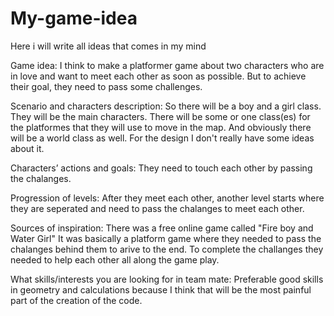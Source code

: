 # My-game-idea
Here i will write all ideas that comes in my mind

Game idea: I think to make a platformer game about two characters who are in love and want to meet each other as soon as possible. But to achieve their goal, they need to pass some challenges. 

Scenario and characters description: So there will be a boy and a girl class. They will be the main characters. There will be some or one class(es) for the platformes that they will use to move in the map. And obviously there will be a world class as well. For the design I don't really have some ideas about it.

Characters’ actions and goals: They need to touch each other by passing the chalanges.

Progression of levels: After they meet each other, another level starts where they are seperated and need to pass the chalanges to meet each other.

Sources of inspiration: There was a free online game called "Fire boy and Water Girl" It was basically a platform game where they needed to pass the chalanges behind them to arive to the end. To complete the challanges they needed to help each other all along the game play.

What skills/interests you are looking for in team mate: Preferable good skills in geometry and calculations because I think that will be the most painful part of the creation of the code.
